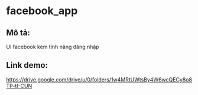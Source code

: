 # facebook_app

## Mô tả:
UI facebook kèm tính năng đăng nhập
## Link demo: 
https://drive.google.com/drive/u/0/folders/1w4MRtUWtsBy4W6wcQECy8o8TP-tI-CUN
